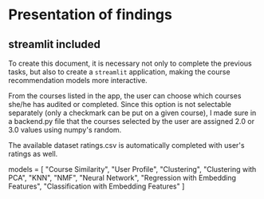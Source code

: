 # Presentation of findings

## streamlit included

To create this document, it is necessary not only to complete the previous tasks, but also to create a <code>streamlit</code> application, 
making the course recommendation models more interactive. 

From the courses listed in the app, the user can choose which courses she/he has audited or completed. 
Since this option is not selectable separately (only a checkmark can be put on a given course), 
I made sure in a backend.py file that the courses selected by the user are assigned 2.0 or 3.0 values using numpy's random. 

The available dataset ratings.csv is automatically completed with user's ratings as well.

models = [
"Course Similarity",
"User Profile",
"Clustering",
"Clustering with PCA",
"KNN",
"NMF",
"Neural Network",
"Regression with Embedding Features",
"Classification with Embedding Features"
]


